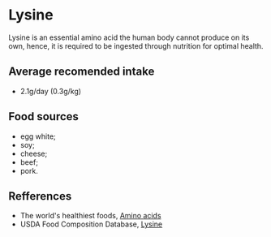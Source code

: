 # Lysine

Lysine is an essential amino acid the human body cannot produce on its own, hence, it is required to be ingested through nutrition for optimal health.

## Average recomended intake
- 2.1g/day (0.3g/kg)

## Food sources
- egg white;
- soy;
- cheese;
- beef;
- pork.

## Refferences
- The world's healthiest foods, [Amino acids](http://www.whfoods.com/genpage.php?tname=nutrient&dbid=129)
- USDA Food Composition Database, [Lysine](https://ndb.nal.usda.gov/ndb/nutrients/report/nutrientsfrm?max=25&offset=0&totCount=0&nutrient1=505&nutrient2=&nutrient3=&subset=0&sort=c&measureby=g)